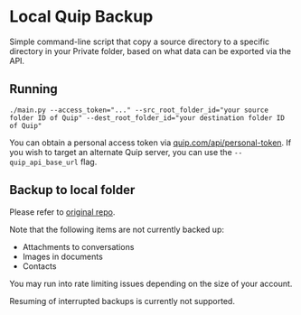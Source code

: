 # Local Quip Backup

Simple command-line script that copy a source directory to a specific directory in your Private folder, based on what data can be exported via the API.

## Running

```
./main.py --access_token="..." --src_root_folder_id="your source folder ID of Quip" --dest_root_folder_id="your destination folder ID of Quip"
```

You can obtain a personal access token via [quip.com/api/personal-token](https://quip.com/api/personal-token). If you wish to target an alternate Quip server, you can use the `--quip_api_base_url` flag.

## Backup to local folder

Please refer to [original repo](https://github.com/quip/quip-api/tree/master/samples/baqup).

Note that the following items are not currently backed up:

* Attachments to conversations
* Images in documents
* Contacts

You may run into rate limiting issues depending on the size of your account.

Resuming of interrupted backups is currently not supported.
